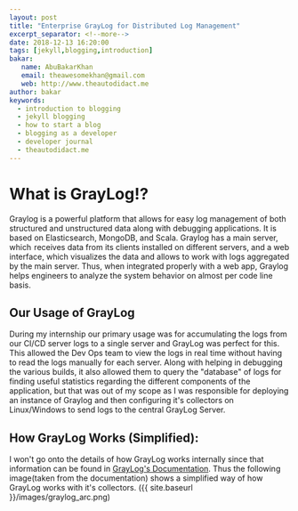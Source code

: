 ```yaml
--- 
layout: post    
title: "Enterprise GrayLog for Distributed Log Management"  
excerpt_separator: <!--more-->
date: 2018-12-13 16:20:00
tags: [jekyll,blogging,introduction]
bakar:
   name: AbuBakarKhan
   email: theawesomekhan@gmail.com
   web: http://www.theautodidact.me
author: bakar
keywords:
  - introduction to blogging
  - jekyll blogging
  - how to start a blog
  - blogging as a developer
  - developer journal
  - theautodidact.me
---    
```



# What is GrayLog!? 
Graylog is a powerful platform that allows for easy log management of both structured and unstructured data along with debugging applications. It is based on Elasticsearch, MongoDB, and Scala. Graylog has a main server, which  receives data from its clients installed on different servers, and a web interface, which visualizes the data and allows to work with logs aggregated by the main server. Thus, when integrated properly with a web app, Graylog helps engineers to analyze the system behavior on almost per code line basis.

## Our Usage of GrayLog
During my internship our primary usage was for accumulating the logs from our CI/CD server logs to a single server and GrayLog was perfect for this. This allowed the Dev Ops team to view the logs in real time without having to read the logs manually for each server. Along with helping in debugging the various builds, it also allowed them to query the "database" of logs for finding useful statistics regarding the different components of the application, but that was out of my scope as I was responsible for deploying an instance of Graylog and then configuring it's collectors on Linux/Windows to send logs to the central GrayLog Server.

## How GrayLog Works (Simplified):
I won't go onto the details of how GrayLog works internally since that information can be found in [GrayLog's Documentation](http://docs.graylog.org/en/2.5/). Thus the following image(taken from the documentation) shows a simplified way of how GrayLog works with it's collectors.
({{ site.baseurl }}/images/graylog_arc.png)


